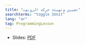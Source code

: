```yaml
---
title: "تعيين وتهيئة حركة الروبوت"
searchterms: "toggle 3Unit"
lang: "ar"
tag: ProgrammingLesson
---
```

 <ul>
 <li class="ng-binding">Slides:
 <a href="ProgrammingLessons/ConfiguringRobotMovement-Arabic.pdf">PDF</a>
 </li>
 </ul>

